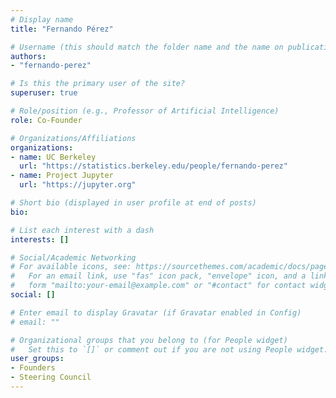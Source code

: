 ```yaml
---
# Display name
title: "Fernando Pérez"

# Username (this should match the folder name and the name on publications)
authors:
- "fernando-perez"

# Is this the primary user of the site?
superuser: true

# Role/position (e.g., Professor of Artificial Intelligence)
role: Co-Founder

# Organizations/Affiliations
organizations:
- name: UC Berkeley
  url: "https://statistics.berkeley.edu/people/fernando-perez"
- name: Project Jupyter
  url: "https://jupyter.org"

# Short bio (displayed in user profile at end of posts)
bio:

# List each interest with a dash
interests: []

# Social/Academic Networking
# For available icons, see: https://sourcethemes.com/academic/docs/page-builder/#icons
#   For an email link, use "fas" icon pack, "envelope" icon, and a link in the
#   form "mailto:your-email@example.com" or "#contact" for contact widget.
social: []

# Enter email to display Gravatar (if Gravatar enabled in Config)
# email: ""

# Organizational groups that you belong to (for People widget)
#   Set this to `[]` or comment out if you are not using People widget.
user_groups:
- Founders
- Steering Council
---
```


